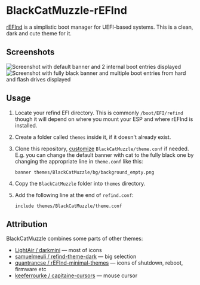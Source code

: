 # BlackCatMuzzle-rEFInd

[rEFInd](http://www.rodsbooks.com/refind/) is a simplistic boot manager for UEFI-based systems. This is a clean, dark and cute theme for it.
    
## Screenshots
![Screenshot with default banner and 2 internal boot entries displayed](https://github.com/user-attachments/assets/24ef9849-357f-401d-a71a-f39b65e4de11)
![Screenshot with fully black banner and multiple boot entries from hard and flash drives displayed](https://github.com/user-attachments/assets/fc602494-f927-47d6-a13e-2f1f59adbe31)

## Usage
1. Locate your refind EFI directory. This is commonly `/boot/EFI/refind` though it will depend on where you mount your ESP and where rEFInd is installed.

2. Create a folder called `themes` inside it, if it doesn't already exist.

3. Clone this repository, [customize](https://www.rodsbooks.com/refind/configfile.html) `BlackCatMuzzle/theme.conf` if needed. E.g. you can change the default banner with cat to the fully black one by changing the appropriate line in `theme.conf` like this:
   ```
   banner themes/BlackCatMuzzle/bg/background_empty.png
   ```

4. Copy the `BlackCatMuzzle` folder into `themes` directory.

5. Add the following line at the end of `refind.conf`:
   ```
   include themes/BlackCatMuzzle/theme.conf
   ```

## Attribution
BlackCatMuzzle combines some parts of other themes:
- [LightAir / darkmini](https://github.com/LightAir/darkmini) — most of icons
- [samuelmeuli / refind-theme-dark](https://github.com/samuelmeuli/refind-theme-dark) — big selection
- [quantrancse / rEFInd-minimal-themes](https://github.com/quantrancse/rEFInd-minimal-themes) — icons of shutdown, reboot, firmware etc
- [keeferrourke / capitaine-cursors](https://github.com/keeferrourke/capitaine-cursors) — mouse cursor
